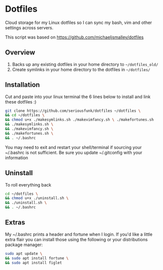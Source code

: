 Dotfiles
========

Cloud storage for my Linux dotfiles so I can sync my bash, vim and other settings across servers.

This script was based on https://github.com/michaeljsmalley/dotfiles

Overview
------------
1. Backs up any existing dotfiles in your home directory to `~/dotfiles_old/`
2. Create symlinks in your home directory to the dotfiles in `~/dotfiles/`

Installation
------------
Cut and paste into your linux terminal the 6 lines below to install and link these dotfiles :)
``` bash
git clone https://github.com/seriousfunk/dotfiles ~/dotfiles \
&& cd ~/dotfiles \
&& chmod u+x ./makesymlinks.sh ./makevimfancy.sh \ ./makefortunes.sh
&& ./makesymlinks.sh \
&& ./makevimfancy.sh \
&& ./makefortunes.sh \
&& . ~/.bashrc 
```
You may need to exit and restart your shell/terminal if sourcing your ~/.bashrc is not sufficient.
Be sure you update ~/.gitconfig with your information

Uninstall
------------
To roll everything back
``` bash
cd ~/dotfiles \
&& chmod u+x ./uninstall.sh \
&& ./uninstall.sh \
&& . ~/.bashrc
```

Extras
------------
My ~/.bashrc prints a header and fortune when I login. If you'd like a little extra flair you can 
install those using the following or your distributions package manager: 
``` bash 
sudo apt update \
&& sudo apt install fortune \
&& sudo apt install figlet
```
